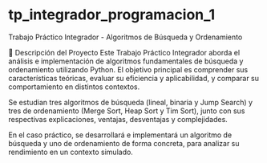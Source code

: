# tp_integrador_programacion_1
Trabajo Práctico Integrador - Algoritmos de Búsqueda y Ordenamiento


📘 Descripción del Proyecto
Este Trabajo Práctico Integrador aborda el análisis e implementación de algoritmos fundamentales de búsqueda y ordenamiento utilizando Python. El objetivo principal es comprender sus características teóricas, evaluar su eficiencia y aplicabilidad, y comparar su comportamiento en distintos contextos.

Se estudian tres algoritmos de búsqueda (lineal, binaria y Jump Search) y tres de ordenamiento (Merge Sort, Heap Sort y Tim Sort), junto con sus respectivas explicaciones, ventajas, desventajas y complejidades.

En el caso práctico, se desarrollará e implementará un algoritmo de búsqueda y uno de ordenamiento de forma concreta, para analizar su rendimiento en un contexto simulado.

